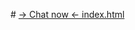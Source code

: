 <p>
# <a href="https://mzughbor.github.io/recovery-p-c02-s17-Real-Time-Chat-Rooms/index.html"> -> Chat now <- index.html</a>
</p>
